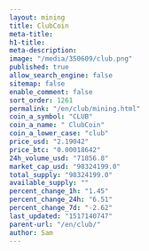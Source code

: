 ```yaml
---
layout: mining
title: ClubCoin
meta-title: 
h1-title: 
meta-description: 
image: "/media/350609/club.png"
published: true
allow_search_engine: false
sitemap: false
enable_comment: false
sort_order: 1261
permalink: "/en/club/mining.html"
coin_a_symbol: "CLUB"
coin_a_name: " ClubCoin"
coin_a_lower_case: "club"
price_usd: "2.19042"
price_btc: "0.00018642"
24h_volume_usd: "71856.8"
market_cap_usd: "98324199.0"
total_supply: "98324199.0"
available_supply: ""
percent_change_1h: "1.45"
percent_change_24h: "6.51"
percent_change_7d: "-2.62"
last_updated: "1517140747"
parent-url: "/en/club/"
author: Sam
---
```


